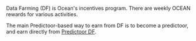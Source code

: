 <figure><img src="../.gitbook/assets/predictoor/farm-underwater.png" alt=""></figure>

Data Farming (DF) is Ocean's incentives program. There are weekly OCEAN rewards for various activities.

The main Predictoor-based way to earn from DF is to become a predictoor, and earn directly from [Predictoor DF](https://docs.oceanprotocol.com/data-farming/predictoordf).
